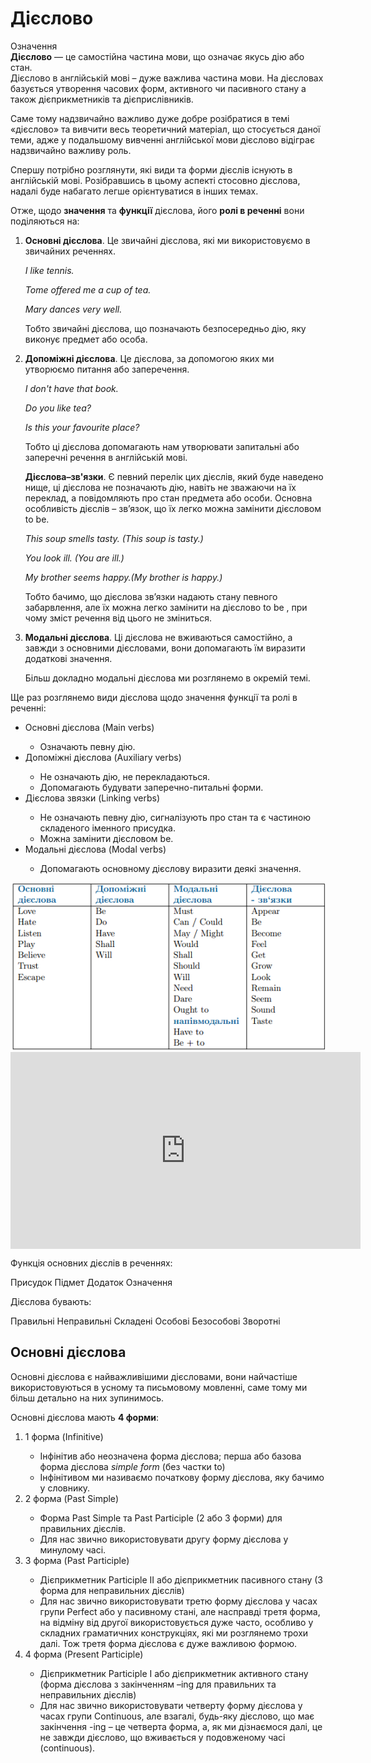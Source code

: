 # Дiєслово

<div class="space">
<div class="eoz-wrap">
<span class="eoz">Означення</span>
<div class="eoz-text">
<b>Дієслово</b> — це самостійна частина мови, що означає якусь дію або стан.</br>Дієслово в англійській мові – дуже важлива частина мови. На дієсловах базується утворення часових форм, активного чи пасивного стану а також дієприкметників та дієприслівників. 
</div>
</div>
</div>

<p>Саме тому надзвичайно важливо дуже добре розібратися в темі «дієслово» та вивчити весь теоретичний матеріал, що стосується даної теми, адже у подальшому вивченні англійської мови дієслово відіграє надзвичайно важливу роль.</p>

<p>Спершу потрібно розглянути, які види та форми дієслів існують в англійській мові. Розібравшись в цьому аспекті стосовно дієслова, надалі буде набагато легше орієнтуватися в інших темах.</p>

<p>Отже, щодо <b>значення</b> та <b>функції</b> дієслова, його <b>ролі в реченні</b> вони поділяються на:</p>
<ol>
<li><b>Основні дієслова</b>. Це звичайні дієслова, які ми використовуємо в звичайних реченнях.</li>
<p><i>I like tennis.</i></p>
<p><i>Tome offered me a cup of tea.</i></p>
<p><i>Mary dances very well.</i></p>
<p>Тобто звичайні дієслова, що позначають безпосередньо дію, яку виконує предмет або особа.</p>
<li><b>Допоміжні дієслова</b>. Це дієслова, за допомогою яких ми утворюємо питання або заперечення.</li>
<p><i>I don't have that book.</i></p>
<p><i>Do you like tea?</i></p>
<p><i>Is this your favourite place?</i></p>
<p>Тобто ці дієслова допомагають нам утворювати запитальні або заперечні речення в англійській мові.</p>
<p><b>Дієслова–зв'язки</b>. Є певний перелік цих дієслів, який буде наведено нище, ці дієслова не позначають дію, навіть не зважаючи на їх переклад, а повідомляють про стан предмета або особи. Основна особливість дієслів – зв’язок, що їх легко можна замінити дієсловом to be.</p>
<p><i>This soup smells tasty. (This soup is tasty.)</i></p>
<p><i>You look ill. (You are ill.)</i></p>
<p><i>My brother seems happy.(My brother is happy.)</i></p>
<p>Тобто бачимо, що дієслова зв’язки надають стану певного забарвлення, але їх можна легко замінити на дієслово to be , при чому зміст речення від цього не зміниться.</p>
<li><b>Модальні дієслова</b>. Ці дієслова не вживаються самостійно, а завжди з основними дієсловами, вони допомагають їм виразити додаткові значення.</li>
<p>Більш докладно модальні дієслова ми розглянемо в окремій темі.</p>
</ol>

<p><span class="p1">Ще раз розглянемо види дієслова щодо значення функції та ролі в реченні:</span></p>
<ul>
<li><span class="p1">Основні дієслова</span> (Main verbs)</li>
<ul>
<li>Означають певну дію.</li>
</ul>
<li><span class="p1">Допоміжні дієслова</span> (Auxiliary verbs)</li>
<ul>
<li>Не означають дію, не перекладаються.</li>
<li>Допомагають будувати заперечно-питальні форми.</li>
</ul>
<li><span class="p1">Дієслова звязки</span> (Linking verbs)</li>
<ul>
<li>Не означають певну дію, сигналізують про стан та є частиною складеного іменного присудка.</li>
<li>Можна замінити дієсловом be.</li>
</ul>
<li><span class="p1">Модальні дієслова</span> (Modal verbs)</li>
<ul>
<li>Допомагають основному дієслову виразити деякі значення.</li>
</ul>
</ul>

<div class="space"></div>

<div align="center"><img src="181_p1.png"/></div>

<div class="space"></div>

<div class="fluidMedia">
<iframe align="center" width="560" height="315" src="https://www.youtube.com/embed/l4D_6K3h25s" frameborder="0" allowfullscreen></iframe>
</div>
<div class="popup">
</div>


<quiz correctLabel="correct" incorrectLabel="incorrect" checkLabel="check">
    <question text="">
        <p>Функція основних дієслів в реченнях:</p>
        <answer correct>Присудок</answer>
        <answer>Підмет</answer>
        <answer>Додаток</answer>
        <answer>Означення</answer>
    </question>
    <question multiple>
        <p>Дієслова бувають:</p>
        <answer correct>Правильні</answer>
        <answer correct>Неправильні</answer>
        <answer>Складені </answer>
        <answer correct>Особові</answer>
        <answer correct>Безособові<answer>
        <answer>Зворотні</answer>
    </question>
</quiz>

<p></p>

## Основні дієслова

<p>Основні дієслова є найважливішими дієсловами, вони найчастіше використовуються в усному та письмовому мовленні, саме тому ми більш детально на них зупинимось.</p>

<p>Основні дієслова мають <b>4 форми</b>:</p>
<ol>
<li><span class="p1">1 форма</span> (Infinitive)</li>
<ul>
<li>Інфінітив або неозначена форма дієслова; перша або базова форма дієслова <i>simple form</i> (без частки to)</li>
<li>Інфінітивом ми називаємо початкову форму дієслова, яку бачимо у словнику.</li>
</ul>
<li><span class="p1">2 форма</span> (Past Simple)</li>
<ul>
<li>Форма Past Simple та Past Participle (2 або 3 форми) для правильних дієслів.</li>
<li>Для нас звично використовувати другу форму дієслова у минулому часі.</li>
</ul>
<li><span class="p1">3 форма</span> (Past Participle)</li>
<ul>
<li>Дієприкметник Participle ІІ або дієприкметник пасивного стану (3 форма для неправильних дієслів)</li>
<li>Для нас звично використовувати третю форму дієслова у часах групи Perfect  або у пасивному стані, але насправді третя форма, на відміну від другої використовується дуже часто, особливо у складних граматичних конструкціях, які ми розглянемо трохи далі. Тож третя форма дієслова є дуже важливою формою.</li>
</ul>
<li><span class="p1">4 форма</span> (Present Participle)</li>
<ul>
<li>Дієприкметник Participle I або дієприкметник активного стану (форма дієслова з закінченням –ing для правильних та неправильних дієслів)</li>
<li>Для нас звично використовувати четверту форму дієслова у часах групи Continuous, але взагалі, будь-яку дієслово, що має закінчення -ing – це четверта форма, а, як ми дізнаємося далі, це не завжди дієслово, що вживається у подовженому часі (continuous).</li>
</ul>
</ol>